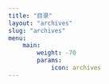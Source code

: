 ```yaml
---
title: "目录"
layout: "archives"
slug: "archives"
menu:
    main:
        weight: -70
        params: 
            icon: archives
---
```

